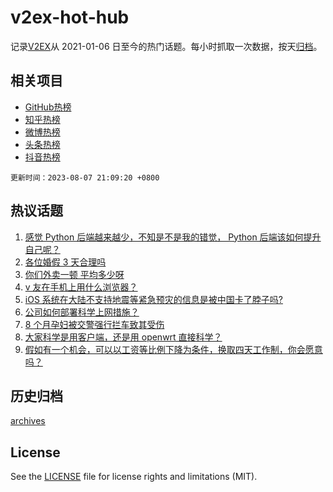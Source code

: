 # v2ex-hot-hub

 记录[V2EX](https://www.v2ex.com/)从 2021-01-06 日至今的热门话题。每小时抓取一次数据，按天[归档](archives)。
 
 ## 相关项目

- [GitHub热榜](https://github.com/snaildev/github-hot-hub)
- [知乎热榜](https://github.com/snaildev/zhihu-hot-hub)
- [微博热榜](https://github.com/snaildev/weibo-hot-hub)
- [头条热榜](https://github.com/snaildev/toutiao-hot-hub)
- [抖音热榜](https://github.com/snaildev/douyin-hot-hub)


 `更新时间：2023-08-07 21:09:20 +0800`

## 热议话题

1. [感觉 Python 后端越来越少，不知是不是我的错觉， Python 后端该如何提升自己呢？](https://www.v2ex.com/t/962899)
1. [各位婚假 3 天合理吗](https://www.v2ex.com/t/962917)
1. [你们外卖一顿 平均多少呀](https://www.v2ex.com/t/963090)
1. [v 友在手机上用什么浏览器？](https://www.v2ex.com/t/962891)
1. [iOS 系统在大陆不支持地震等紧急预灾的信息是被中国卡了脖子吗?](https://www.v2ex.com/t/962874)
1. [公司如何部署科学上网措施？](https://www.v2ex.com/t/962964)
1. [8 个月孕妇被交警强行拦车致其受伤](https://www.v2ex.com/t/963109)
1. [大家科学是用客户端，还是用 openwrt 直接科学？](https://www.v2ex.com/t/962900)
1. [假如有一个机会，可以以工资等比例下降为条件，换取四天工作制，你会愿意吗？](https://www.v2ex.com/t/962978)

## 历史归档

[archives](archives)

## License

See the [LICENSE](LICENSE) file for license rights and limitations (MIT).
